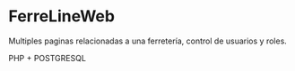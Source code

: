 # FerreLineWeb

Multiples paginas relacionadas a una ferretería, control de usuarios y roles.

PHP + POSTGRESQL
